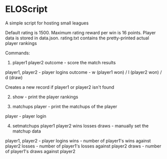 # ELOScript
 A simple script for hosting small leagues

Default rating is 1500. Maximum rating reward per win is 16 points. 
Player data is stored in data.json. rating.txt contains the pretty-printed actual player rankings

Commands:
1. player1 player2 outcome - score the match results

player1, player2 - player logins
outcome - w (player1 won) / l (player2 won) / d (draw)

Creates a new record if player1 or player2 isn't found

2. show - print the player rankings

3. matchups player - print the matchups of the player

player - player login

4. setmatchups player1 player2 wins losses draws - manually set the matchup data

player1, player2 - player logins
wins - number of player1's wins against player2
losses - number of player1's losses against player2
draws - number of player1's draws against player2